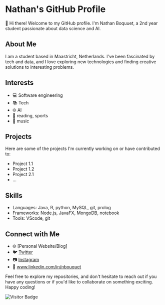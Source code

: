 # Nathan's GitHub Profile

👋 Hi there! Welcome to my GitHub profile. I'm Nathan Boquuet, a 2nd year student passionate about data science and AI.

## About Me

I am a student based in Maastricht, Netherlands. I've been fascinated by tech and data, and I love exploring new technologies and finding creative solutions to interesting problems.

## Interests

- 💻 Software engineering
- 📚 Tech
- 🌐 AI
- 🎨 reading, sports
- 🎸 music

## Projects

Here are some of the projects I'm currently working on or have contributed to:

- Project 1.1
- Project 1.2
- Project 2.1
- ...

## Skills

- Languages: Java, R, python, MySQL, git, prolog
- Frameworks: Node.js, JavaFX, MongoDB, notebook
- Tools: VScode, git

## Connect with Me

- 🌐 [Personal Website/Blog]
- 🐦 [Twitter](https://twitter.com/your_twitter_handle)
- 📷 [Instagram](https://www.instagram.com/your_instagram_handle)
- 💼 www.linkedin.com/in/nbouquet

Feel free to explore my repositories, and don't hesitate to reach out if you have any questions or if you'd like to collaborate on something exciting. Happy coding!

![Visitor Badge](https://visitor-badge.laobi.icu/badge?page_id=your-username.your-username)
